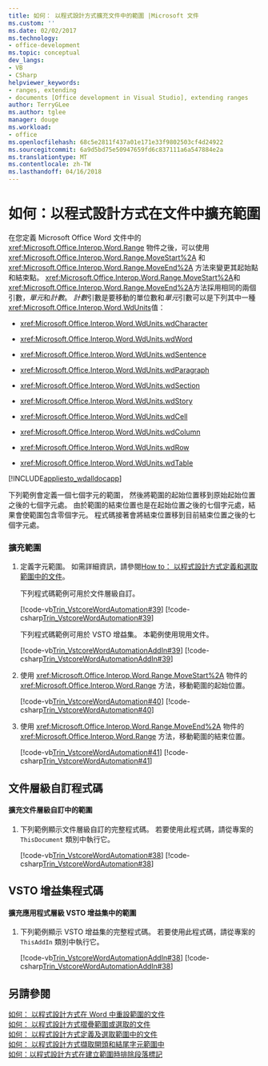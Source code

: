 ```yaml
---
title: 如何： 以程式設計方式擴充文件中的範圍 |Microsoft 文件
ms.custom: ''
ms.date: 02/02/2017
ms.technology:
- office-development
ms.topic: conceptual
dev_langs:
- VB
- CSharp
helpviewer_keywords:
- ranges, extending
- documents [Office development in Visual Studio], extending ranges
author: TerryGLee
ms.author: tglee
manager: douge
ms.workload:
- office
ms.openlocfilehash: 68c5e2811f437a01e171e33f9802503cf4d24922
ms.sourcegitcommit: 6a9d5bd75e50947659fd6c837111a6a547884e2a
ms.translationtype: MT
ms.contentlocale: zh-TW
ms.lasthandoff: 04/16/2018
---
```

# <a name="how-to-programmatically-extend-ranges-in-documents"></a>如何：以程式設計方式在文件中擴充範圍
  在您定義 Microsoft Office Word 文件中的 <xref:Microsoft.Office.Interop.Word.Range> 物件之後，可以使用 <xref:Microsoft.Office.Interop.Word.Range.MoveStart%2A> 和 <xref:Microsoft.Office.Interop.Word.Range.MoveEnd%2A> 方法來變更其起始點和結束點。 <xref:Microsoft.Office.Interop.Word.Range.MoveStart%2A>和<xref:Microsoft.Office.Interop.Word.Range.MoveEnd%2A>方法採用相同的兩個引數，*單元*和*計數*。 *計數*引數是要移動的單位數和*單元*引數可以是下列其中一種<xref:Microsoft.Office.Interop.Word.WdUnits>值：  
  
-   <xref:Microsoft.Office.Interop.Word.WdUnits.wdCharacter>  
  
-   <xref:Microsoft.Office.Interop.Word.WdUnits.wdWord>  
  
-   <xref:Microsoft.Office.Interop.Word.WdUnits.wdSentence>  
  
-   <xref:Microsoft.Office.Interop.Word.WdUnits.wdParagraph>  
  
-   <xref:Microsoft.Office.Interop.Word.WdUnits.wdSection>  
  
-   <xref:Microsoft.Office.Interop.Word.WdUnits.wdStory>  
  
-   <xref:Microsoft.Office.Interop.Word.WdUnits.wdCell>  
  
-   <xref:Microsoft.Office.Interop.Word.WdUnits.wdColumn>  
  
-   <xref:Microsoft.Office.Interop.Word.WdUnits.wdRow>  
  
-   <xref:Microsoft.Office.Interop.Word.WdUnits.wdTable>  
  
 [!INCLUDE[appliesto_wdalldocapp](../vsto/includes/appliesto-wdalldocapp-md.md)]  
  
 下列範例會定義一個七個字元的範圍， 然後將範圍的起始位置移到原始起始位置之後的七個字元處。 由於範圍的結束位置也是在起始位置之後的七個字元處，結果會使範圍包含零個字元。 程式碼接著會將結束位置移到目前結束位置之後的七個字元處。  
  
### <a name="to-extend-a-range"></a>擴充範圍  
  
1.  定義字元範圍。 如需詳細資訊，請參閱[How to： 以程式設計方式定義和選取範圍中的文件](../vsto/how-to-programmatically-define-and-select-ranges-in-documents.md)。  
  
     下列程式碼範例可用於文件層級自訂。  
  
     [!code-vb[Trin_VstcoreWordAutomation#39](../vsto/codesnippet/VisualBasic/Trin_VstcoreWordAutomationVB/ThisDocument.vb#39)]
     [!code-csharp[Trin_VstcoreWordAutomation#39](../vsto/codesnippet/CSharp/Trin_VstcoreWordAutomationCS/ThisDocument.cs#39)]  
  
     下列程式碼範例可用於 VSTO 增益集。 本範例使用現用文件。  
  
     [!code-vb[Trin_VstcoreWordAutomationAddIn#39](../vsto/codesnippet/VisualBasic/Trin_VstcoreWordAutomationAddIn/ThisAddIn.vb#39)]
     [!code-csharp[Trin_VstcoreWordAutomationAddIn#39](../vsto/codesnippet/CSharp/Trin_VstcoreWordAutomationAddIn/ThisAddIn.cs#39)]  
  
2.  使用 <xref:Microsoft.Office.Interop.Word.Range.MoveStart%2A> 物件的 <xref:Microsoft.Office.Interop.Word.Range> 方法，移動範圍的起始位置。  
  
     [!code-vb[Trin_VstcoreWordAutomation#40](../vsto/codesnippet/VisualBasic/Trin_VstcoreWordAutomationVB/ThisDocument.vb#40)]
     [!code-csharp[Trin_VstcoreWordAutomation#40](../vsto/codesnippet/CSharp/Trin_VstcoreWordAutomationCS/ThisDocument.cs#40)]  
  
3.  使用 <xref:Microsoft.Office.Interop.Word.Range.MoveEnd%2A> 物件的 <xref:Microsoft.Office.Interop.Word.Range> 方法，移動範圍的結束位置。  
  
     [!code-vb[Trin_VstcoreWordAutomation#41](../vsto/codesnippet/VisualBasic/Trin_VstcoreWordAutomationVB/ThisDocument.vb#41)]
     [!code-csharp[Trin_VstcoreWordAutomation#41](../vsto/codesnippet/CSharp/Trin_VstcoreWordAutomationCS/ThisDocument.cs#41)]  
  
## <a name="document-level-customization-code"></a>文件層級自訂程式碼  
  
#### <a name="to-extend-a-range-in-a-document-level-customization"></a>擴充文件層級自訂中的範圍  
  
1.  下列範例顯示文件層級自訂的完整程式碼。 若要使用此程式碼，請從專案的 `ThisDocument` 類別中執行它。  
  
     [!code-vb[Trin_VstcoreWordAutomation#38](../vsto/codesnippet/VisualBasic/Trin_VstcoreWordAutomationVB/ThisDocument.vb#38)]
     [!code-csharp[Trin_VstcoreWordAutomation#38](../vsto/codesnippet/CSharp/Trin_VstcoreWordAutomationCS/ThisDocument.cs#38)]  
  
## <a name="vsto-add-in-code"></a>VSTO 增益集程式碼  
  
#### <a name="to-extend-a-range-in-an-application-level-vsto-add-in"></a>擴充應用程式層級 VSTO 增益集中的範圍  
  
1.  下列範例顯示 VSTO 增益集的完整程式碼。 若要使用此程式碼，請從專案的 `ThisAddIn` 類別中執行它。  
  
     [!code-vb[Trin_VstcoreWordAutomationAddIn#38](../vsto/codesnippet/VisualBasic/Trin_VstcoreWordAutomationAddIn/ThisAddIn.vb#38)]
     [!code-csharp[Trin_VstcoreWordAutomationAddIn#38](../vsto/codesnippet/CSharp/Trin_VstcoreWordAutomationAddIn/ThisAddIn.cs#38)]  
  
## <a name="see-also"></a>另請參閱  
 [如何： 以程式設計方式在 Word 中重設範圍的文件](../vsto/how-to-programmatically-reset-ranges-in-word-documents.md)   
 [如何： 以程式設計方式摺疊範圍或選取的文件](../vsto/how-to-programmatically-collapse-ranges-or-selections-in-documents.md)   
 [如何： 以程式設計方式定義及選取範圍中的文件](../vsto/how-to-programmatically-define-and-select-ranges-in-documents.md)   
 [如何： 以程式設計方式擷取開頭和結尾字元範圍中](../vsto/how-to-programmatically-retrieve-start-and-end-characters-in-ranges.md)   
 [如何：以程式設計方式在建立範圍時排除段落標記](../vsto/how-to-programmatically-exclude-paragraph-marks-when-creating-ranges.md)  
  